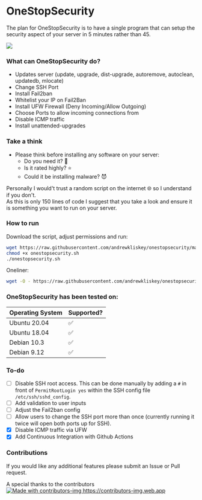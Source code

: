 # OneStopSecurity

The plan for OneStopSecurity is to have a single program that can setup the security aspect of your server in 5 minutes rather than 45.

![](https://github.com/andrewkliskey/OneStopSecurity/workflows/shellcheck/badge.svg)

### What can OneStopSecurity do?

- Updates server (update, upgrade, dist-upgrade, autoremove, autoclean, updatedb, mlocate)
- Change SSH Port 
- Install Fail2ban
- Whitelist your IP on Fail2Ban
- Install UFW Firewall (Deny Incoming/Allow Outgoing)
- Choose Ports to allow incoming connections from
- Disable ICMP traffic
- Install unattended-upgrades

### Take a think

- Please think before installing any software on your server:
  - Do you need it? 🍞
  - Is it rated highly? ⭐️
  - Could it be installing malware? 😈

Personally I would't trust a random script on the internet 🌐  so I understand if you don't. \
As this is only 150 lines of code I suggest that you take a look and ensure it is something you want to run on your server.

### How to run

Download the script, adjust permissions and run:
```bash
wget https://raw.githubusercontent.com/andrewkliskey/onestopsecurity/master/onestopsecurity.sh
chmod +x onestopsecurity.sh
./onestopsecurity.sh
```
Oneliner:
```bash
wget -O - https://raw.githubusercontent.com/andrewkliskey/onestopsecurity/master/onestopsecurity.sh | bash
```

### OneStopSecurity has been tested on:

| Operating System | Supported? |
| ---------------- | ---------- |
| Ubuntu 20.04     | ✅         |
| Ubuntu 18.04     | ✅         |
| Debian 10.3      | ✅         |
| Debian 9.12      | ✅         |

### To-do

  - [ ] Disable SSH root access. This can be done manually by adding a `#` in front of `PermitRootLogin yes` within the SSH config file `/etc/ssh/sshd_config`.
  - [ ] Add validation to user inputs
  - [ ] Adjust the Fail2ban config
  - [ ] Allow users to change the SSH port more than once (currently running it twice will open both ports up for SSH).
  - [X] Disable ICMP traffic via UFW 
  - [X] Add Continuous Integration with Github Actions
  
### Contributions

If you would like any additional features please submit an Issue or Pull request.

A special thanks to the contributors \
<a href="https://github.com/andrewkliskey/OneStopSecurity/graphs/contributors">
  <img alt="Made with contributors-img https://contributors-img.web.app" src="https://contributors-img.web.app/image?repo=andrewkliskey/OneStopSecurity" />
</a>
